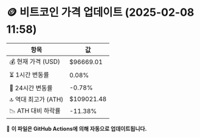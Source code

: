 # 🪙 비트코인 가격 업데이트 (2025-02-08 11:58)

| 항목                | 값 |
|--------------------|----------------|
| 💰 현재 가격 (USD) | $96669.01 |
| ⏳ 1시간 변동률    | 0.08% |
| 📆 24시간 변동률   | -0.78% |
| 🔝 역대 최고가 (ATH) | $109021.48 |
| 📉 ATH 대비 하락률 | -11.38% |

🔄 **이 파일은 GitHub Actions에 의해 자동으로 업데이트됩니다.**
